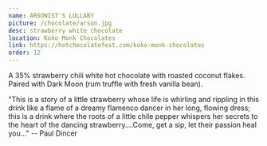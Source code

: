 ```yaml
---
name: ARSONIST'S LULLABY
picture: /chocolate/arson.jpg
desc: strawberry white chocolate
location: Koko Monk Chocolates
link: https://hotchocolatefest.com/koko-monk-chocolates
order: 12
---
```


A 35% strawberry chili white hot chocolate with roasted coconut flakes.
Paired with Dark Moon (rum truffle with fresh vanilla bean).

"This is a story of a little strawberry whose life is whirling and rippling in this drink like a flame of a dreamy flamenco dancer in her long, flowing dress; this is a drink where the roots of a little chile pepper whispers her secrets to the heart of the dancing strawberry....Come, get a sip, let their passion heal you..." -- Paul Dincer
